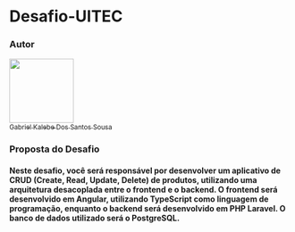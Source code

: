 
# Desafio-UITEC


### Autor 
[<img src="https://avatars.githubusercontent.com/u/111618683?v=4" width=115><br><sub>Gabriel Kalebe Dos Santos Sousa</sub>](https://github.com/gkalebe) 


### Proposta do Desafio
<h4>
  Neste desafio, você será responsável por desenvolver um aplicativo de CRUD (Create,
Read, Update, Delete) de produtos, utilizando uma arquitetura desacoplada entre o
frontend e o backend. O frontend será desenvolvido em Angular, utilizando TypeScript
como linguagem de programação, enquanto o backend será desenvolvido em PHP
Laravel. O banco de dados utilizado será o PostgreSQL.

</h4>

